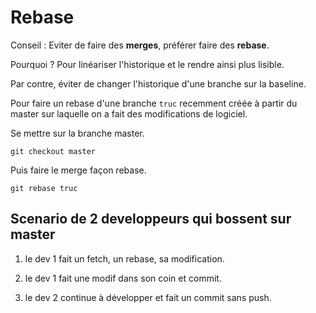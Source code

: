 # Rebase

Conseil : Eviter de faire des **merges**, préférer faire des **rebase**.

Pourquoi ? Pour linéariser l'historique et le rendre ainsi plus lisible.

Par contre, éviter de changer l'historique d'une branche sur la baseline.

Pour faire un rebase d'une branche `truc` recemment créée à partir du master sur
laquelle on a fait des modifications de logiciel.

Se mettre sur la branche master.

```
git checkout master
```

Puis faire le merge façon rebase.

```
git rebase truc
```

## Scenario de 2 developpeurs qui bossent sur master

1. le dev 1 fait un fetch, un rebase, sa modification.

2. le dev 1 fait une modif dans son coin et commit.

3. le dev 2 continue à développer et fait un commit sans push.
